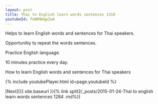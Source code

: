 ```yaml
---
layout: post
title: Thai to English learn words sentences 1310 
youtubeId: feNM9HqpZwA
---
```

 
 
Helps to learn English words and sentences for Thai speakers.

Opportunitiy to repeat the words sentences. 

Practice English language. 
 
10 minutes practice every day. 
 
How to learn English words and sentences for Thai speakers 
 
{% include youtubePlayer.html id=page.youtubeId %}
 
 
[Next]({{ site.baseurl }}{% link  split2/_posts/2015-01-24-Thai to english learn words sentences 1284 .md%})
 
